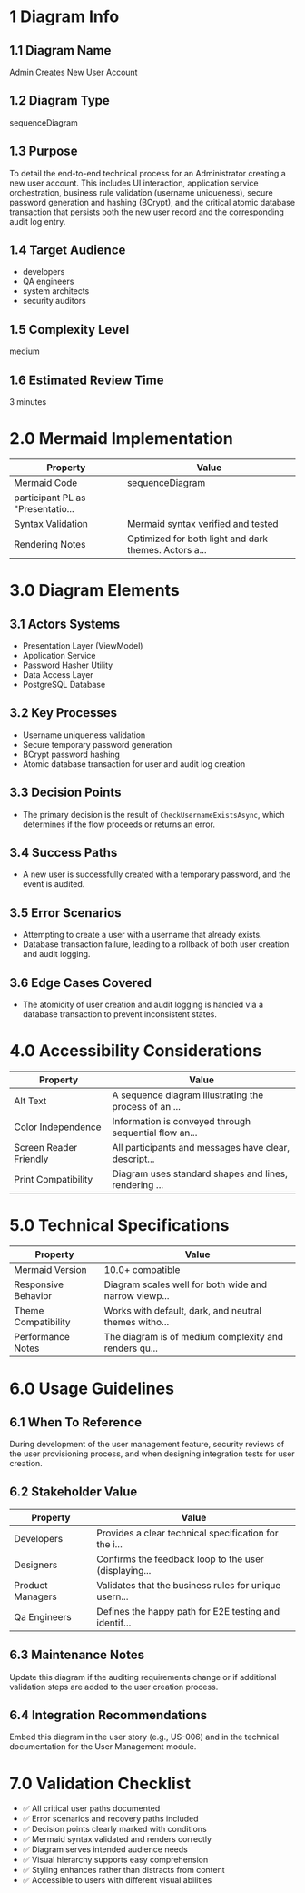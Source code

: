 # 1 Diagram Info

## 1.1 Diagram Name

Admin Creates New User Account

## 1.2 Diagram Type

sequenceDiagram

## 1.3 Purpose

To detail the end-to-end technical process for an Administrator creating a new user account. This includes UI interaction, application service orchestration, business rule validation (username uniqueness), secure password generation and hashing (BCrypt), and the critical atomic database transaction that persists both the new user record and the corresponding audit log entry.

## 1.4 Target Audience

- developers
- QA engineers
- system architects
- security auditors

## 1.5 Complexity Level

medium

## 1.6 Estimated Review Time

3 minutes

# 2.0 Mermaid Implementation

| Property | Value |
|----------|-------|
| Mermaid Code | sequenceDiagram
    participant PL as "Presentatio... |
| Syntax Validation | Mermaid syntax verified and tested |
| Rendering Notes | Optimized for both light and dark themes. Actors a... |

# 3.0 Diagram Elements

## 3.1 Actors Systems

- Presentation Layer (ViewModel)
- Application Service
- Password Hasher Utility
- Data Access Layer
- PostgreSQL Database

## 3.2 Key Processes

- Username uniqueness validation
- Secure temporary password generation
- BCrypt password hashing
- Atomic database transaction for user and audit log creation

## 3.3 Decision Points

- The primary decision is the result of `CheckUsernameExistsAsync`, which determines if the flow proceeds or returns an error.

## 3.4 Success Paths

- A new user is successfully created with a temporary password, and the event is audited.

## 3.5 Error Scenarios

- Attempting to create a user with a username that already exists.
- Database transaction failure, leading to a rollback of both user creation and audit logging.

## 3.6 Edge Cases Covered

- The atomicity of user creation and audit logging is handled via a database transaction to prevent inconsistent states.

# 4.0 Accessibility Considerations

| Property | Value |
|----------|-------|
| Alt Text | A sequence diagram illustrating the process of an ... |
| Color Independence | Information is conveyed through sequential flow an... |
| Screen Reader Friendly | All participants and messages have clear, descript... |
| Print Compatibility | Diagram uses standard shapes and lines, rendering ... |

# 5.0 Technical Specifications

| Property | Value |
|----------|-------|
| Mermaid Version | 10.0+ compatible |
| Responsive Behavior | Diagram scales well for both wide and narrow viewp... |
| Theme Compatibility | Works with default, dark, and neutral themes witho... |
| Performance Notes | The diagram is of medium complexity and renders qu... |

# 6.0 Usage Guidelines

## 6.1 When To Reference

During development of the user management feature, security reviews of the user provisioning process, and when designing integration tests for user creation.

## 6.2 Stakeholder Value

| Property | Value |
|----------|-------|
| Developers | Provides a clear technical specification for the i... |
| Designers | Confirms the feedback loop to the user (displaying... |
| Product Managers | Validates that the business rules for unique usern... |
| Qa Engineers | Defines the happy path for E2E testing and identif... |

## 6.3 Maintenance Notes

Update this diagram if the auditing requirements change or if additional validation steps are added to the user creation process.

## 6.4 Integration Recommendations

Embed this diagram in the user story (e.g., US-006) and in the technical documentation for the User Management module.

# 7.0 Validation Checklist

- ✅ All critical user paths documented
- ✅ Error scenarios and recovery paths included
- ✅ Decision points clearly marked with conditions
- ✅ Mermaid syntax validated and renders correctly
- ✅ Diagram serves intended audience needs
- ✅ Visual hierarchy supports easy comprehension
- ✅ Styling enhances rather than distracts from content
- ✅ Accessible to users with different visual abilities

